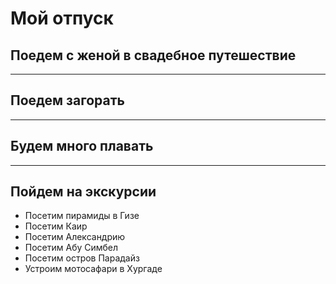 # **Мой отпуск**

## Поедем с женой в свадебное путешествие

---
## Поедем загорать

---
## Будем много плавать

---
## Пойдем на экскурсии
* Посетим пирамиды в Гизе
* Посетим Каир
* Посетим Александрию
* Посетим Абу Симбел
* Посетим остров Парадайз
* Устроим мотосафари в Хургаде